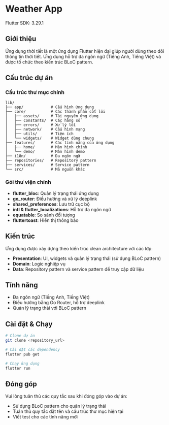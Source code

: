 # Weather App

Flutter SDK: 3.29.1

## Giới thiệu
Ứng dụng thời tiết là một ứng dụng Flutter hiện đại giúp người dùng theo dõi thông tin thời tiết. Ứng dụng hỗ trợ đa ngôn ngữ (Tiếng Anh, Tiếng Việt) và được tổ chức theo kiến trúc BLoC pattern.

## Cấu trúc dự án

### Cấu trúc thư mục chính
```
lib/
├── app/            # Cấu hình ứng dụng
├── core/           # Các thành phần cốt lõi
│   ├── assets/     # Tài nguyên ứng dụng
│   ├── constants/  # Các hằng số 
│   ├── errors/     # Xử lý lỗi
│   ├── network/    # Cấu hình mạng
│   ├── utils/      # Tiện ích
│   └── widgets/    # Widget dùng chung
├── features/       # Các tính năng của ứng dụng
│   ├── home/       # Màn hình chính
│   └── demo/       # Màn hình demo
├── i18n/           # Đa ngôn ngữ
├── repositories/   # Repository pattern
├── services/       # Service pattern
└── src/            # Mã nguồn khác
```

### Gói thư viện chính
- **flutter_bloc**: Quản lý trạng thái ứng dụng
- **go_router**: Điều hướng và xử lý deeplink
- **shared_preferences**: Lưu trữ cục bộ
- **intl & flutter_localizations**: Hỗ trợ đa ngôn ngữ 
- **equatable**: So sánh đối tượng
- **fluttertoast**: Hiển thị thông báo

## Kiến trúc
Ứng dụng được xây dựng theo kiến trúc clean architecture với các lớp:
- **Presentation**: UI, widgets và quản lý trạng thái (sử dụng BLoC pattern)
- **Domain**: Logic nghiệp vụ
- **Data**: Repository pattern và service pattern để truy cập dữ liệu

## Tính năng
- Đa ngôn ngữ (Tiếng Anh, Tiếng Việt)
- Điều hướng bằng Go Router, hỗ trợ deeplink
- Quản lý trạng thái với BLoC pattern

## Cài đặt & Chạy
```bash
# Clone dự án
git clone <repository_url>

# Cài đặt các dependency
flutter pub get

# Chạy ứng dụng
flutter run
```

## Đóng góp
Vui lòng tuân thủ các quy tắc sau khi đóng góp vào dự án:
- Sử dụng BLoC pattern cho quản lý trạng thái
- Tuân thủ quy tắc đặt tên và cấu trúc thư mục hiện tại
- Viết test cho các tính năng mới